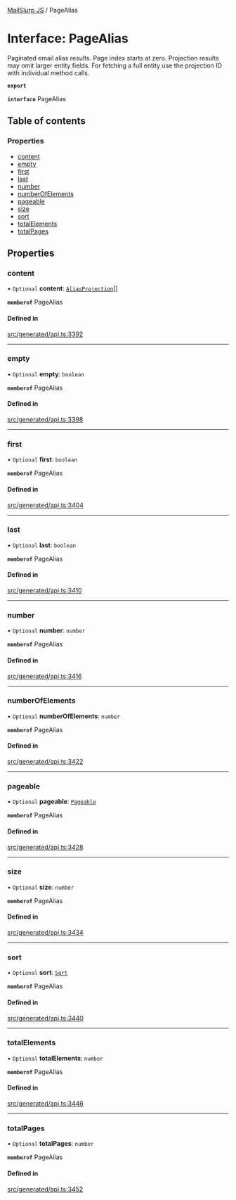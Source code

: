 [MailSlurp JS](../README.md) / PageAlias

# Interface: PageAlias

Paginated email alias results. Page index starts at zero. Projection results may omit larger entity fields. For fetching a full entity use the projection ID with individual method calls.

**`export`**

**`interface`** PageAlias

## Table of contents

### Properties

- [content](PageAlias.md#content)
- [empty](PageAlias.md#empty)
- [first](PageAlias.md#first)
- [last](PageAlias.md#last)
- [number](PageAlias.md#number)
- [numberOfElements](PageAlias.md#numberofelements)
- [pageable](PageAlias.md#pageable)
- [size](PageAlias.md#size)
- [sort](PageAlias.md#sort)
- [totalElements](PageAlias.md#totalelements)
- [totalPages](PageAlias.md#totalpages)

## Properties

### content

• `Optional` **content**: [`AliasProjection`](AliasProjection.md)[]

**`memberof`** PageAlias

#### Defined in

[src/generated/api.ts:3392](https://github.com/mailslurp/mailslurp-client/blob/004c609/src/generated/api.ts#L3392)

___

### empty

• `Optional` **empty**: `boolean`

**`memberof`** PageAlias

#### Defined in

[src/generated/api.ts:3398](https://github.com/mailslurp/mailslurp-client/blob/004c609/src/generated/api.ts#L3398)

___

### first

• `Optional` **first**: `boolean`

**`memberof`** PageAlias

#### Defined in

[src/generated/api.ts:3404](https://github.com/mailslurp/mailslurp-client/blob/004c609/src/generated/api.ts#L3404)

___

### last

• `Optional` **last**: `boolean`

**`memberof`** PageAlias

#### Defined in

[src/generated/api.ts:3410](https://github.com/mailslurp/mailslurp-client/blob/004c609/src/generated/api.ts#L3410)

___

### number

• `Optional` **number**: `number`

**`memberof`** PageAlias

#### Defined in

[src/generated/api.ts:3416](https://github.com/mailslurp/mailslurp-client/blob/004c609/src/generated/api.ts#L3416)

___

### numberOfElements

• `Optional` **numberOfElements**: `number`

**`memberof`** PageAlias

#### Defined in

[src/generated/api.ts:3422](https://github.com/mailslurp/mailslurp-client/blob/004c609/src/generated/api.ts#L3422)

___

### pageable

• `Optional` **pageable**: [`Pageable`](Pageable.md)

**`memberof`** PageAlias

#### Defined in

[src/generated/api.ts:3428](https://github.com/mailslurp/mailslurp-client/blob/004c609/src/generated/api.ts#L3428)

___

### size

• `Optional` **size**: `number`

**`memberof`** PageAlias

#### Defined in

[src/generated/api.ts:3434](https://github.com/mailslurp/mailslurp-client/blob/004c609/src/generated/api.ts#L3434)

___

### sort

• `Optional` **sort**: [`Sort`](Sort.md)

**`memberof`** PageAlias

#### Defined in

[src/generated/api.ts:3440](https://github.com/mailslurp/mailslurp-client/blob/004c609/src/generated/api.ts#L3440)

___

### totalElements

• `Optional` **totalElements**: `number`

**`memberof`** PageAlias

#### Defined in

[src/generated/api.ts:3446](https://github.com/mailslurp/mailslurp-client/blob/004c609/src/generated/api.ts#L3446)

___

### totalPages

• `Optional` **totalPages**: `number`

**`memberof`** PageAlias

#### Defined in

[src/generated/api.ts:3452](https://github.com/mailslurp/mailslurp-client/blob/004c609/src/generated/api.ts#L3452)
